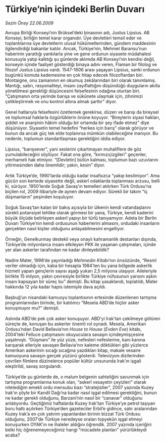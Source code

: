 # Türkiye’nin içindeki Berlin Duvarı

*Sezin Öney 22.06.2009*

<div class="taraf_structure_2col_1zq">
<div class="margen_n">



 <p>Avrupa Birliği Konseyi’nin Brüksel’deki binasının adı, Justus Lipsius. AB Konseyi, birliğin temel karar organıdır. Üye devletleri temsil eder ve toplantılarına üye devletlerin ulusal hükümetlerinden, gündem maddesinin ilgilendirdiği bakanlar katılır. Ancak, Türkiye’nin, Mehmet Baransu’nun haberinin yarattığı yankılarla yine ve gene ordunun siyasete müdahalesi konusuyla yatıp kalktığı şu günlerde aklımda AB Konseyi’nin kendisi değil, konseyin içinde faaliyet gösterdiği binaya adını veren, Flaman bir filolog ve filozof Justus Lipsius vardı. 1547-1606 arası yaşayan Lipsius, sanki ordunun bugünkü komuta kademesine en çok hitap edecek filozoflardan biri. Montaigne, onu zamanının en okumuş zekâlarından biri olarak tanımlamış. Mantığı, sabrı, rasyonaliteyi, insanı zayıflattığını düşündüğü duyguların akılla yönetilmesi gerektiği düşüncesini felsefesinin odağına oturtan biri. “Çatışmanın orta yerinde barışa ve sükûnete ulaşmak için, zihnimizi çelikleştirmek ve onu kontrol altına almak şarttır” diyor. <br/><br/>Genel hatlarıyla felsefesini özetlemek gerekirse, düzen ve barışı da bireysel ve toplumsal haklarla özgürlüklerin önüne koyuyor. “Bireylerin siyasi hakları, şiddet ve anarşinin hâkim olduğu bir ortamda bir şey ifade etmez” diye düşünüyor. Siyasetin temel hedefini “herkes için barış” olarak görüyor ve bunun da ancak güç tek elde toplanırsa mümkün olabileceğine inanıyor. Bu nedenle, toplumun standartlaşması gerektiğini iddia ediyor. <br/><br/>Lipsius, “barışsever”, yani seslerini çıkartmayan muhaliflere de göz yumulabileceğini söylüyor. Fakat ona göre, “kırmızıçizgileri” geçenler, merhameti hak etmiyor. “[Devletin] bütün kalması, toplumun bazı uzuvlarını yitirmesinden daha önemlidir; yakın, kesin” diyor. <br/><br/>Artık Türkiye’de, 1990’larda olduğu kadar insafsızca “yakıp kesilmiyor”. Ama gücün son kertede siyasette değil, askerî odaklarda toplanması arzusu, belli ki, sürüyor. 1950’lerde Soğuk Savaş’ın temelleri atılırken Türk Ordusu’na biçilen rol, 2009 itibariyle de aynen devam ediyor. Sürekli bir takım “iç düşmanların” peşinden koşuluyor. <br/><br/>Soğuk Savaş’tan kalan bir bakış açısıyla bir ülkenin kendi vatandaşlarını sürekli potansiyel tehlike olarak görmesi bir yana, Türkiye, kendi kaderini büyük ölçüde belirleyen askerî yapıyı bir türlü tanıyamıyor. Adeta bir Berlin Duvarı Türkiye’nin kendi ordusunun haberlerini almasını, ordudaki insanların gerçekten nasıl kişiler olduğunu anlayabilmesini engelliyor. <br/><br/>Örneğin, Genelkurmay destekli veya onaylı kahramanlık destanları dışında, Türkiye’de milyonlarca insanı etkileyen PKK ile yaşanan çatışmaları, içinde yer alan askerler tarafından ne kadar dinleyebildik? <br/><br/>Nadire Mater, 1998’de yayınladığı <i>Mehmedin Kitabı</i>’nın önsözünde, “Resmî veriler olmadığı için, kaba bir hesapla 1984’ten bu yana bölgede askerlik hizmeti yapan gençlerin sayısı aşağı yukarı 2,5 milyona ulaşıyor. Aileleriyle birlikte 15 milyon, yakın çevresiyle birlikte Türkiye nüfusunun yarısını aşkın insanı kapsayan bir süreç bu” demişti. Bu kitap yasaklandı, toplatıldı, Mater hakkında 12 yıla kadar hapis istemiyle dava açıldı. <br/><br/>Başbuğ’un nisandaki kamuoyu toplantısının ertesinde düzenlenen tartışma programlarından birinde, bir katılımcı “Mesela ABD’de hiçbir asker konuşmuyor mu?” demişti. <br/><br/>Aslında ABD’de pek çok asker konuşuyor. ABD’yi Irak’tan çekilmeye götüren süreçte de, konuşan bu askerler önemli rol oynadı. Mesela, Amerikan Ordusu’ndan David Bellavia’nın <i>House to House</i> (<i>Evden Eve</i>) kitabı, 2004’teki Felluce çatışmasını okuyuculara savaşın içindeymişçesine yaşatmıştı. “Düşmanı” ile yüz yüze, nefesleri nefeslerine, kanı kanına karışarak elleriyle savaşan Bellavia’nın kaleme döktükleri gibi yüzlerce Amerikan askerinin sıcağı sıcağına yazdıkları kitap, makale vesaire kamuoyuna savaşın gerçek yüzünü gösterdi. Televizyon dizilerinden çevrilen filmlere düzinelerce popüler kültür unsurunda Irak’ın işgali eleştirildi, savaş sorgulandı. <br/><br/>Türkiye’de şu günlerde de, o malum belgenin sahteliğini savunmak için tartışma programlarına konuk olan, “askerî vesayetin çeyizleri” olarak nitelediğim emekli ordu mensubu bazı “stratejistler”, 2007 yazında Kuzey Irak’ın şöyle bir Kandil Dağı’na kadar nasıl işgal edilmesi gerektiğini, bunun ne kadar gerekli olduğunu, Barzani’nin nasıl bir “canavar” olduğunu anlatıyordu. Geçtiğimiz haftalarda Kuzey Irak’tan Türkiye’ye petrol taşıyan boru hattı açılırken Türkiye’den gazeteciler Erbil’e gidince, satır aralarından Kuzey Irak’a en çok yatırım yapanlardan birinin bizzat Türk Ordusu olduğunu, 2007’de Türkiye neredeyse oraları topyekûn işgal etmeyi konuşurken OYAK’ın ne ihaleler aldığını öğrendik. 2007 yazında içeriğini belki hiç öğrenemeyeceğimiz hangi “mücadele planları” yürürlükteydi acaba?</p>
<br/>
<br/>
<br/>



<br/>


<div id="taraf_not">
</div>

</div>


</div>
